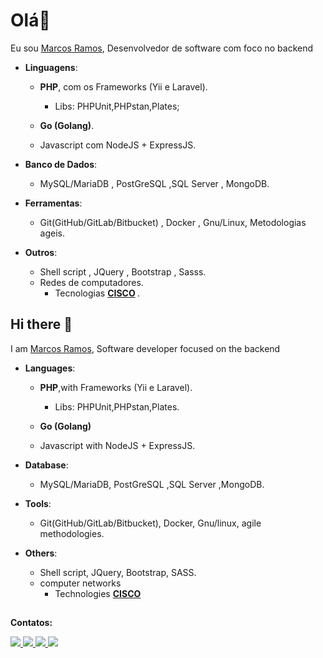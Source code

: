 # Olá👋

Eu sou [Marcos Ramos](https://www.linkedin.com/in/themarcosramos), Desenvolvedor de software com foco no backend

- **Linguagens**: 
  - <strong>PHP</strong>, com os Frameworks (Yii e Laravel).
    - Libs: PHPUnit,PHPstan,Plates; 

   - <strong>Go (Golang)</strong>.

  - Javascript com NodeJS + ExpressJS.

- **Banco de Dados**:
  - MySQL/MariaDB , PostGreSQL ,SQL Server , MongoDB.

- **Ferramentas**:
  - Git(GitHub/GitLab/Bitbucket) , Docker , Gnu/Linux, Metodologias ageis.

- **Outros**:
  - Shell script , JQuery , Bootstrap , Sasss. 
  - Redes de computadores.
    - Tecnologias <strong>  [CISCO](https://www.cisco.com/) </strong>.

## Hi there 👋

I am [Marcos Ramos](https://www.linkedin.com/in/themarcosramos), Software developer focused on the backend

- **Languages**: 
  - <strong>PHP</strong>,with Frameworks (Yii e Laravel).
    - Libs: PHPUnit,PHPstan,Plates.

   - <strong>Go (Golang)</strong>

  - Javascript  with NodeJS + ExpressJS.

- **Database**:
  - MySQL/MariaDB, PostGreSQL ,SQL Server ,MongoDB. 

- **Tools**:
  - Git(GitHub/GitLab/Bitbucket), Docker, Gnu/linux, agile methodologies.

- **Others**:
  - Shell script, JQuery, Bootstrap, SASS. 
  - computer networks
    - Technologies <strong> [CISCO](https://www.cisco.com/) </strong>

##
<p align="left">
<strong>Contatos:</strong> 
</p>

<p align="left">
  <a href="https://www.linkedin.com/in/themarcosramos" target="_blank">
    <img src="https://img.shields.io/badge/-LinkedIn-%230077B5?style=for-the-badge&logo=linkedin&logoColor=white" target="_blank">
  </a> 
   <a href="https://twitter.com/themarcosramos_" target="_blank">
    <img src="https://img.shields.io/badge/-twitter-%23000000?style=for-the-badge&logo=x&logoColor=white" target="_blank">
  </a>
  <a href="https://bsky.app/profile/themarcosramos.bsky.social" target="_blank">
    <img src="https://img.shields.io/badge/-bluesky-%230099B6?style=for-the-badge&logo=bluesky&logoColor=white" target="_blank">
  </a>
   <a href="https://www.threads.net/@themarcosramos_" target="_blank">
    <img src="https://img.shields.io/badge/-threads-%23030303?style=for-the-badge&logo=threads&logoColor=white" target="_blank">
  </a>
</p>
